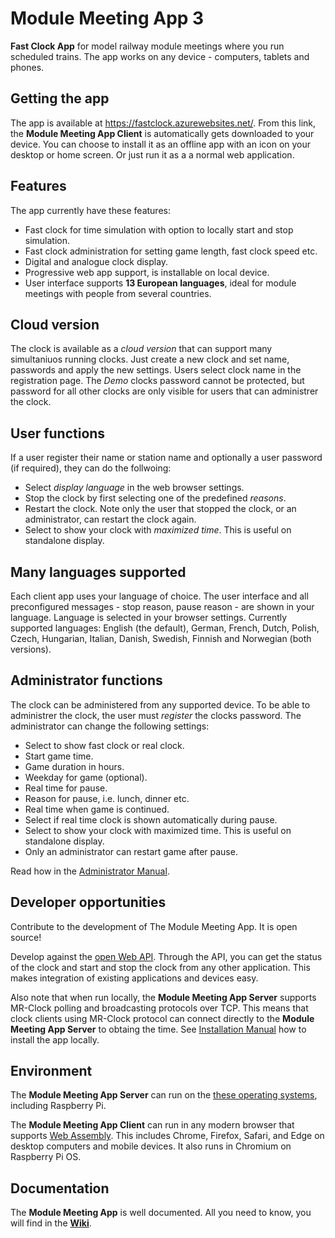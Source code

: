 # Module Meeting App 3
**Fast Clock App** for model railway module meetings where you run scheduled trains.
The app works on any device - computers, tablets and phones.

## Getting the app
The app is available at https://fastclock.azurewebsites.net/.
From this link, the **Module Meeting App Client** is automatically gets downloaded to your device.
You can choose to install it as 
an offline app with an icon on your desktop or home screen. 
Or just run it as a a normal web application.

## Features
The app currently have these features:
* Fast clock for time simulation with option to locally start and stop simulation.
* Fast clock administration for setting game length, fast clock speed etc.
* Digital and analogue clock display.
* Progressive web app support, is installable on local device.
* User interface supports **13 European languages**, ideal for module meetings with people from several countries.

## Cloud version
The clock is available as a *cloud version* that can support many simultaniuos running clocks.
Just create a new clock and set name, passwords and apply the new settings. Users select clock name in the registration page.
The *Demo* clocks password cannot be protected, but password for all other clocks are only visible for users that can administrer the clock.

## User functions
If a user register their name or station name and optionally a user password (if required), they can do the follwoing:
* Select *display language* in the web browser settings.
* Stop the clock by first selecting one of the predefined *reasons*.
* Restart the clock. Note only the user that stopped the clock, or an administrator, can restart the clock again.
* Select to show your clock with *maximized time*. This is useful on standalone display.

## Many languages supported
Each client app uses your language of choice. The user interface and all preconfigured messages - stop reason, pause reason - are shown in your language.
Language is selected in your browser settings. 
Currently supported languages: English (the default), German, French, Dutch, Polish, Czech, Hungarian, Italian, Danish, Swedish, Finnish and Norwegian (both versions).

## Administrator functions
The clock can be administered from any supported device.
To be able to administrer the clock, the user must *register* the clocks password.
The administrator can change the following settings:
* Select to show fast clock or real clock.
* Start game time.
* Game duration in hours.
* Weekday for game (optional).
* Real time for pause.
* Reason for pause, i.e. lunch, dinner etc.
* Real time when game is continued.
* Select if real time clock is shown automatically during pause.
* Select to show your clock with maximized time. This is useful on standalone display.
* Only an administrator can restart game after pause.

Read how in the [Administrator Manual](https://github.com/tellurianinteractive/Tellurian.Trains.ModuleMeetingApp/wiki/Administrators-Manual).

## Developer opportunities
Contribute to the development of The Module Meeting App. It is open source!

Develop against the [open Web API](https://github.com/tellurianinteractive/Tellurian.Trains.ModuleMeetingApp/wiki/API-Guidelines).
Through the API, you can get the status of the clock and start and stop the clock from any other application.
This makes integration of existing applications and devices easy.

Also note that when run locally, the **Module Meeting App Server** supports MR-Clock polling and broadcasting protocols over TCP. 
This means that clock clients using MR-Clock protocol can connect directly to the **Module Meeting App Server** to obtaing the time.
See [Installation Manual](https://github.com/tellurianinteractive/Tellurian.Trains.ModuleMeetingApp/wiki/Local-Installation) how to install the app locally.

## Environment
The **Module Meeting App Server** can run on the [these operating systems](https://github.com/dotnet/core/blob/main/release-notes/6.0/supported-os.md),
including Raspberry Pi.

The **Module Meeting App Client** can run in any modern browser that supports [Web Assembly](https://webassembly.org/). 
This includes Chrome, Firefox, Safari, and Edge on desktop computers and mobile devices. 
It also runs in Chromium on Raspberry Pi OS.

## Documentation
The **Module Meeting App** is well documented.
All you need to know, you will find in the [**Wiki**](https://github.com/tellurianinteractive/Tellurian.Trains.ModuleMeetingApp/wiki/).
